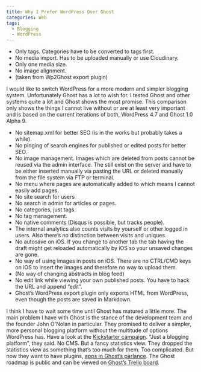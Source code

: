 ```yaml
---
title: Why I Prefer WordPress Over Ghost
categories: Web
tags:
  - Blogging
  - WordPress
---
```

* Only tags. Categories have to be converted to tags first.
* No media import. Has to be uploaded manually or use Cloudinary.
* Only one media size.
* No image alignment.
* (taken from Wp2Ghost export plugin)

I would like to switch WordPress for a more modern and simpler blogging system. Unfortunately Ghost has a lot to wish for. I tested Ghost and other systems quite a lot and Ghost shows the most promise. This comparison only shows the things I cannot live without or are at least very important and is based on the current iterations of both, WordPress 4.7 and Ghost 1.0 Alpha 9.

* No sitemap.xml for better SEO (is in the works but probably takes a while).
* No pinging of search engines for published or edited posts for better SEO.
* No image management. Images which are deleted from posts cannot be reused via the admin interface. The still exist on the server and have to be either inserted manually via pasting the URL or deleted manually from the file system via FTP or terminal.
* No menu where pages are automatically added to which means I cannot easily add pages.
* No site search for users
* No search in admin for articles or pages.
* No categories, just tags.
* No tag management.
* No native comments (Disqus is possible, but tracks people).
* The internal analytics also counts visits by yourself or other logged in users. Also there’s no distinction between visits and uniques.
* No autosave on iOS. If you change to another tab the tab having the draft might get reloaded automatically by iOS so your unsaved changes are gone.
* No way of using images in posts on iOS. There are no CTRL/CMD keys on iOS to insert the images and therefore no way to upload them.
* (No way of changing abstracts in blog feed)
* No edit link while viewing your own published posts. You have to hack the URL and append “edit”.
* Ghost’s WordPress export plugin only exports HTML from WordPress, even though the posts are saved in Markdown.

I think I have to wait some time until Ghost has matured a little more. The main problem I have with Ghost is the stance of the development team and the founder John O'Nolan in particular. They promised to deliver a simpler, more personal blogging platform without the multitude of options WordPress has. Have a look at the [Kickstarter campaign](https://www.kickstarter.com/projects/johnonolan/ghost-just-a-blogging-platform). “Just a blogging platform”, they said. No CMS. But a fancy statistics view. They dropped the statistics view as something that’s too much for them. Too complicated. But now they want to have plugins, [apps in Ghost’s parlance](https://trello.com/c/gud0CiJj). The Ghost roadmap is public and can be viewed on [Ghost’s Trello board](https://trello.com/b/EceUgtCL/ghost-roadmap).
